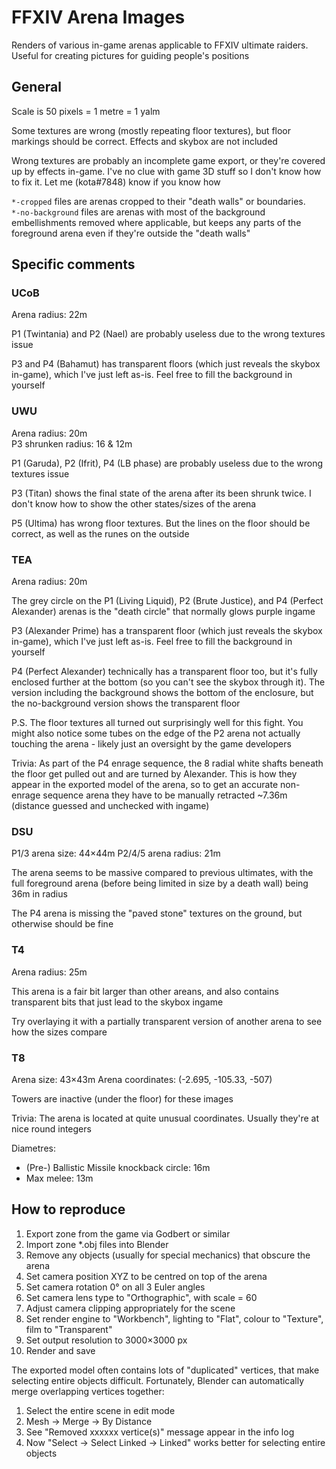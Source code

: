 # FFXIV Arena Images

Renders of various in-game arenas applicable to FFXIV ultimate raiders. Useful
for creating pictures for guiding people's positions

## General
Scale is 50 pixels = 1 metre = 1 yalm

Some textures are wrong (mostly repeating floor textures), but floor markings
should be correct. Effects and skybox are not included

Wrong textures are probably an incomplete game export, or they're covered up by
effects in-game. I've no clue with game 3D stuff so I don't know how to fix it.
Let me (kota#7848) know if you know how

`*-cropped` files are arenas cropped to their "death walls" or boundaries.  
`*-no-background` files are arenas with most of the background embellishments
removed where applicable, but keeps any parts of the foreground arena even if
they're outside the "death walls"

## Specific comments
### UCoB
Arena radius: 22m

P1 (Twintania) and P2 (Nael) are probably useless due to the wrong textures issue

P3 and P4 (Bahamut) has transparent floors (which just reveals the skybox in-game),
which I've just left as-is. Feel free to fill the background in yourself

### UWU
Arena radius: 20m  
P3 shrunken radius: 16 & 12m

P1 (Garuda), P2 (Ifrit), P4 (LB phase) are probably useless due to the wrong
textures issue

P3 (Titan) shows the final state of the arena after its been shrunk twice. I
don't know how to show the other states/sizes of the arena

P5 (Ultima) has wrong floor textures. But the lines on the floor should be
correct, as well as the runes on the outside

### TEA
Arena radius: 20m

The grey circle on the P1 (Living Liquid), P2 (Brute Justice), and P4 (Perfect
Alexander) arenas is the "death circle" that normally glows purple ingame

P3 (Alexander Prime) has a transparent floor (which just reveals the skybox in-game),
which I've just left as-is. Feel free to fill the background in yourself

P4 (Perfect Alexander) technically has a transparent floor too, but it's fully
enclosed further at the bottom (so you can't see the skybox through it). The
version including the background shows the bottom of the enclosure, but the
no-background version shows the transparent floor

P.S. The floor textures all turned out surprisingly well for this fight. You
might also notice some tubes on the edge of the P2 arena not actually touching
the arena - likely just an oversight by the game developers

Trivia: As part of the P4 enrage sequence, the 8 radial white shafts beneath the
floor get pulled out and are turned by Alexander. This is how they appear in the
exported model of the arena, so to get an accurate non-enrage sequence arena they
have to be manually retracted ~7.36m (distance guessed and unchecked with ingame)


### DSU
P1/3 arena size: 44×44m
P2/4/5 arena radius: 21m

The arena seems to be massive compared to previous ultimates, with the full
foreground arena (before being limited in size by a death wall) being 36m in
radius

The P4 arena is missing the "paved stone" textures on the ground, but otherwise
should be fine

### T4
Arena radius: 25m

This arena is a fair bit larger than other areans, and also contains transparent
bits that just lead to the skybox ingame

Try overlaying it with a partially transparent version of another arena to see
how the sizes compare

### T8
Arena size: 43×43m
Arena coordinates: (-2.695, -105.33, -507)

Towers are inactive (under the floor) for these images

Trivia: The arena is located at quite unusual coordinates. Usually they're at
nice round integers

Diametres:
 - (Pre-) Ballistic Missile knockback circle: 16m
 - Max melee: 13m

## How to reproduce
 1. Export zone from the game via Godbert or similar
 2. Import zone *.obj files into Blender
 3. Remove any objects (usually for special mechanics) that obscure the arena
 4. Set camera position XYZ to be centred on top of the arena
 5. Set camera rotation 0° on all 3 Euler angles
 6. Set camera lens type to "Orthographic", with scale = 60
 7. Adjust camera clipping appropriately for the scene
 8. Set render engine to "Workbench", lighting to "Flat", colour to "Texture", film to "Transparent"
 9. Set output resolution to 3000×3000 px
10. Render and save

The exported model often contains lots of "duplicated" vertices, that make
selecting entire objects difficult. Fortunately, Blender can automatically merge
overlapping vertices together:

1. Select the entire scene in edit mode
2. Mesh → Merge → By Distance
3. See "Removed xxxxxx vertice(s)" message appear in the info log
4. Now "Select → Select Linked → Linked" works better for selecting entire objects
